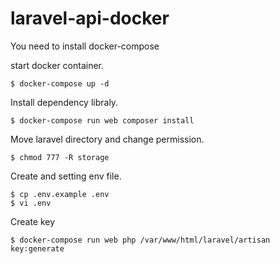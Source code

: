 # laravel-api-docker
You need to install docker-compose

start docker container.
    
    $ docker-compose up -d

Install dependency libraly.

    $ docker-compose run web composer install

Move laravel directory and change permission.

    $ chmod 777 -R storage

Create and setting env file.

    $ cp .env.example .env
    $ vi .env

Create key

    $ docker-compose run web php /var/www/html/laravel/artisan key:generate
